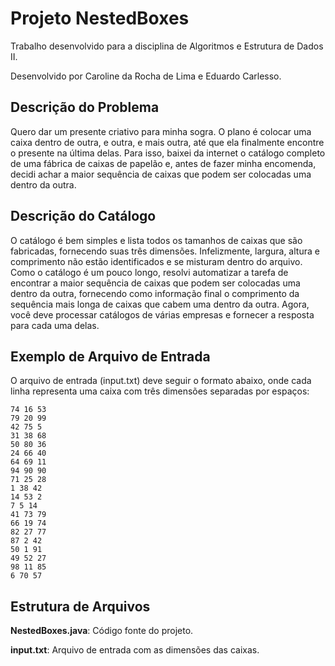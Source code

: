 # Projeto NestedBoxes

Trabalho desenvolvido para a disciplina de Algoritmos e Estrutura de Dados II.

Desenvolvido por Caroline da Rocha de Lima e Eduardo Carlesso.

## Descrição do Problema

Quero dar um presente criativo para minha sogra. O plano é colocar uma caixa dentro de outra, e outra, e mais outra, até que ela finalmente encontre o presente na última delas. Para isso, baixei da internet o catálogo completo de uma fábrica de caixas de papelão e, antes de fazer minha encomenda, decidi achar a maior sequência de caixas que podem ser colocadas uma dentro da outra.

## Descrição do Catálogo
O catálogo é bem simples e lista todos os tamanhos de caixas que são fabricadas, fornecendo suas três dimensões. Infelizmente, largura, altura e comprimento não estão identificados e se misturam dentro do arquivo. Como o catálogo é um pouco longo, resolvi automatizar a tarefa de encontrar a maior sequência de caixas que podem ser colocadas uma dentro da outra, fornecendo como informação final o comprimento da sequência mais longa de caixas que cabem uma dentro da outra. Agora, você deve processar catálogos de várias empresas e fornecer a resposta para cada uma delas.

## Exemplo de Arquivo de Entrada
O arquivo de entrada (input.txt) deve seguir o formato abaixo, onde cada linha representa uma caixa com três dimensões separadas por espaços:

```
74 16 53
79 20 99
42 75 5
31 38 68
50 80 36
24 66 40
64 69 11
94 90 90
71 25 28
1 38 42
14 53 2
7 5 14
41 73 79
66 19 74
82 27 77
87 2 42
50 1 91
49 52 27
98 11 85
6 70 57
```


## Estrutura de Arquivos
**NestedBoxes.java**: Código fonte do projeto.

**input.txt**: Arquivo de entrada com as dimensões das caixas.